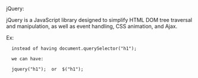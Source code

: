 jQuery:

jQuery is a JavaScript library designed to simplify HTML DOM tree traversal and manipulation, as well as event handling, CSS animation, and Ajax.

Ex:

      instead of having document.querySelector("h1");
      
      we can have:
      
      jquery("h1");  or  $("h1");
